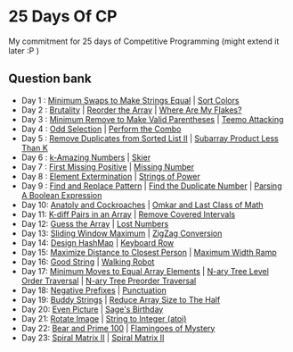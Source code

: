 # 25 Days Of CP
My commitment for 25 days of Competitive Programming (might extend it later :P )

## Question bank
- Day 1 : [Minimum Swaps to Make Strings Equal](https://leetcode.com/problems/minimum-swaps-to-make-strings-equal/) | [Sort Colors](https://leetcode.com/problems/sort-colors/)
- Day 2 : [Brutality](https://codeforces.com/problemset/problem/1107/C) | [Reorder the Array](https://codeforces.com/problemset/problem/1007/A) | [Where Are My Flakes?](https://codeforces.com/problemset/problem/60/A)
- Day 3 : [Minimum Remove to Make Valid Parentheses](https://leetcode.com/problems/minimum-remove-to-make-valid-parentheses/) | [Teemo Attacking](https://leetcode.com/problems/teemo-attacking/)
- Day 4 : [Odd Selection](https://codeforces.com/problemset/problem/1363/A) | [Perform the Combo](https://codeforces.com/problemset/problem/1311/C)
- Day 5 : [Remove Duplicates from Sorted List II](https://leetcode.com/problems/remove-duplicates-from-sorted-list-ii/) | [Subarray Product Less Than K](https://leetcode.com/problems/subarray-product-less-than-k/)
- Day 6 : [k-Amazing Numbers](https://codeforces.com/problemset/problem/1416/A) | [Skier](https://codeforces.com/problemset/problem/1351/C)
- Day 7 : [First Missing Positive](https://leetcode.com/problems/first-missing-positive/) | [Missing Number](https://leetcode.com/problems/missing-number/)
- Day 8 : [Element Extermination](https://codeforces.com/problemset/problem/1375/C) | [Strings of Power](https://codeforces.com/problemset/problem/318/B)
- Day 9 : [Find and Replace Pattern](https://leetcode.com/problems/find-and-replace-pattern/) | [Find the Duplicate Number](https://leetcode.com/problems/find-the-duplicate-number/) | [Parsing A Boolean Expression](https://leetcode.com/problems/parsing-a-boolean-expression/)
- Day 10: [Anatoly and Cockroaches](https://codeforces.com/problemset/problem/719/B) | [Omkar and Last Class of Math](https://codeforces.com/problemset/problem/1372/B)
- Day 11: [K-diff Pairs in an Array](https://leetcode.com/problems/k-diff-pairs-in-an-array/) | [Remove Covered Intervals](https://leetcode.com/problems/remove-covered-intervals/)
- Day 12: [Guess the Array](http://codeforces.com/problemset/problem/727/C) | [Lost Numbers](https://codeforces.com/problemset/problem/1167/B)
- Day 13: [Sliding Window Maximum](https://leetcode.com/problems/sliding-window-maximum/) | [ZigZag Conversion](https://leetcode.com/problems/zigzag-conversion/)
- Day 14: [Design HashMap](https://leetcode.com/problems/design-hashmap/) | [Keyboard Row](https://leetcode.com/problems/keyboard-row/)
- Day 15: [Maximize Distance to Closest Person](https://leetcode.com/problems/maximize-distance-to-closest-person/) | [Maximum Width Ramp](https://leetcode.com/problems/maximum-width-ramp/)
- Day 16: [Good String](https://codeforces.com/problemset/problem/1165/C) | [Walking Robot](https://codeforces.com/problemset/problem/1154/D)
- Day 17: [Minimum Moves to Equal Array Elements](https://leetcode.com/problems/minimum-moves-to-equal-array-elements/) | [N-ary Tree Level Order Traversal](https://leetcode.com/problems/n-ary-tree-level-order-traversal/) | [N-ary Tree Preorder Traversal](https://leetcode.com/problems/n-ary-tree-preorder-traversal/)
- Day 18: [Negative Prefixes](https://codeforces.com/problemset/problem/1418/B) | [Punctuation](http://codeforces.com/problemset/problem/147/A)
- Day 19: [Buddy Strings](https://leetcode.com/problems/buddy-strings/) | [Reduce Array Size to The Half](https://leetcode.com/problems/reduce-array-size-to-the-half/)
- Day 20: [Even Picture](https://codeforces.com/problemset/problem/1368/C) | [Sage's Birthday](https://codeforces.com/problemset/problem/1419/D2)
- Day 21: [Rotate Image](https://leetcode.com/problems/rotate-image/) | [String to Integer (atoi)](https://leetcode.com/problems/string-to-integer-atoi/)
- Day 22: [Bear and Prime 100](https://codeforces.com/problemset/problem/679/A) | [Flamingoes of Mystery](https://codeforces.com/problemset/problem/1425/F)
- Day 23: [Spiral Matrix II](https://leetcode.com/problems/spiral-matrix/) | [Spiral Matrix II](https://leetcode.com/problems/spiral-matrix-ii/)